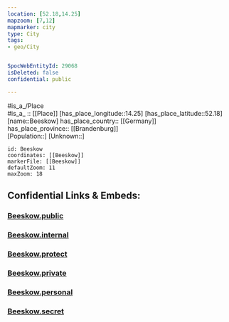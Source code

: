 ```yaml
---
location: [52.18,14.25] 
mapzoom: [7,12] 
mapmarker: city 
type: City
tags:
- geo/City


SpocWebEntityId: 29068
isDeleted: false
confidential: public

---
```

#is_a_/Place  
#is_a_ :: [[Place]] 
[has_place_longitude::14.25] 
[has_place_latitude::52.18] 
[name::Beeskow] 
has_place_country:: [[Germany]]  
has_place_province:: [[Brandenburg]]  
[Population::] 
[Unknown::] 


```leaflet
id: Beeskow
coordinates: [[Beeskow]] 
markerFile: [[Beeskow]] 
defaultZoom: 11 
maxZoom: 18
```


## Confidential Links & Embeds: 

### [Beeskow.public](/_public/\Earth\Continent\Europe\Europe~Central\Germany\Germany~East\Brandenburg\counties~Brandenburg\Oder-Spree\cities~Oder-SpreeBeeskow.public.md) 

### [Beeskow.internal](/_internal/\Earth\Continent\Europe\Europe~Central\Germany\Germany~East\Brandenburg\counties~Brandenburg\Oder-Spree\cities~Oder-SpreeBeeskow.internal.md) 

### [Beeskow.protect](/_protect/\Earth\Continent\Europe\Europe~Central\Germany\Germany~East\Brandenburg\counties~Brandenburg\Oder-Spree\cities~Oder-SpreeBeeskow.protect.md) 

### [Beeskow.private](/_private/\Earth\Continent\Europe\Europe~Central\Germany\Germany~East\Brandenburg\counties~Brandenburg\Oder-Spree\cities~Oder-SpreeBeeskow.private.md) 

### [Beeskow.personal](/_personal/\Earth\Continent\Europe\Europe~Central\Germany\Germany~East\Brandenburg\counties~Brandenburg\Oder-Spree\cities~Oder-SpreeBeeskow.personal.md) 

### [Beeskow.secret](/_secret/\Earth\Continent\Europe\Europe~Central\Germany\Germany~East\Brandenburg\counties~Brandenburg\Oder-Spree\cities~Oder-SpreeBeeskow.secret.md)

